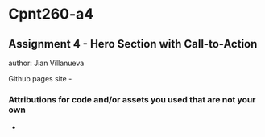 # Cpnt260-a4
## Assignment 4 - Hero Section with Call-to-Action
author: Jian Villanueva
 
Github pages site - 

### Attributions for code and/or assets you used that are not your own
- 
